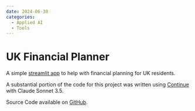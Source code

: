 ```yaml
---
date: 2024-06-30
categories:
  - Applied AI
  - Tools
---
```

# UK Financial Planner

A simple [streamlit app](https://financial-planner.streamlit.app/) to help with financial planning for UK residents.

A substantial portion of the code for this project was written using [Continue](https://continue.dev) with Claude Sonnet 3.5.

Source Code available on [GitHub](https://github.com/anjor/financial-planner).
